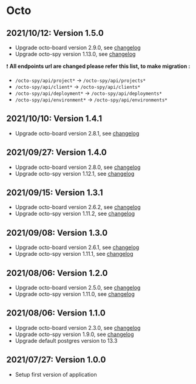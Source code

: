 # Octo

## 2021/10/12: Version 1.5.0

* Upgrade octo-board version 2.9.0, see [changelog](https://github.com/Zorin95670/octo-board/blob/2.8.0/CHANGELOG)
* Upgrade octo-spy version 1.13.0, see [changelog](https://github.com/Zorin95670/octo-spy/blob/1.12.1/CHANGELOG.md)

:heavy_exclamation_mark: **All endpoints url are changed please refer this list, to make migration :**

* `/octo-spy/api/project*` -> `/octo-spy/api/projects*`
* `/octo-spy/api/client*` -> `/octo-spy/api/clients*`
* `/octo-spy/api/deployment*` -> `/octo-spy/api/deployments*`
* `/octo-spy/api/environment*` -> `/octo-spy/api/environments*`

## 2021/10/10: Version 1.4.1

* Upgrade octo-board version 2.8.1, see [changelog](https://github.com/Zorin95670/octo-board/blob/2.8.1/CHANGELOG)

## 2021/09/27: Version 1.4.0

* Upgrade octo-board version 2.8.0, see [changelog](https://github.com/Zorin95670/octo-board/blob/2.8.0/CHANGELOG)
* Upgrade octo-spy version 1.12.1, see [changelog](https://github.com/Zorin95670/octo-spy/blob/1.12.1/CHANGELOG)

## 2021/09/15: Version 1.3.1

* Upgrade octo-board version 2.6.2, see [changelog](https://github.com/Zorin95670/octo-board/blob/2.6.2/CHANGELOG)
* Upgrade octo-spy version 1.11.2, see [changelog](https://github.com/Zorin95670/octo-spy/blob/1.11.2/CHANGELOG)

## 2021/09/08: Version 1.3.0

* Upgrade octo-board version 2.6.1, see [changelog](https://github.com/Zorin95670/octo-board/blob/2.6.1/CHANGELOG)
* Upgrade octo-spy version 1.11.1, see [changelog](https://github.com/Zorin95670/octo-spy/blob/1.11.1/CHANGELOG)

## 2021/08/06: Version 1.2.0

* Upgrade octo-board version 2.5.0, see [changelog](https://github.com/Zorin95670/octo-board/blob/2.5.0/CHANGELOG)
* Upgrade octo-spy version 1.11.0, see [changelog](https://github.com/Zorin95670/octo-spy/blob/1.11.0/CHANGELOG)

## 2021/08/06: Version 1.1.0

* Upgrade octo-board version 2.3.0, see [changelog](https://github.com/Zorin95670/octo-board/blob/2.3.0/CHANGELOG)
* Upgrade octo-spy version 1.9.0, see [changelog](https://github.com/Zorin95670/octo-spy/blob/1.9.0/CHANGELOG)
* Upgrade default postgres version to 13.3

## 2021/07/27: Version 1.0.0

* Setup first version of application

